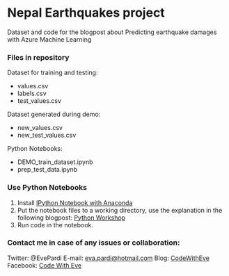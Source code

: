 
# Nepal Earthquakes project
Dataset and code for the blogpost about Predicting earthquake damages with Azure Machine Learning

### Files in repository
Dataset for training and testing:
 - values.csv
 - labels.csv
 - test_values.csv

Dataset generated during demo:
 - new_values.csv
 - new_test_values.csv

Python Notebooks:
 - DEMO_train_dataset.ipynb
 - prep_test_data.ipynb

### Use Python Notebooks
1. Install [IPython Notebook with Anaconda](https://www.anaconda.com/download/ "IPython Notebook with Anaconda")
2. Put the notebook files to a working directory, use the explanation in the following blogpost: [Python Workshop](https://codewitheve.azurewebsites.net/python-workshop-aarhus/ "Python Workshop")
3. Run code in the notebook.

### Contact me in case of any issues or collaboration:
Twitter: @EvePardi
E-mail: eva.pardi@hotmail.com
Blog: [CodeWithEve](https://codewitheve.azurewebsites.net/ "CodeWithEve")
Facebook: [Code With Eve](https://www.facebook.com/CodeWithEve "Code With Eve")
